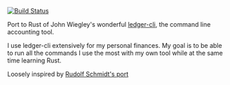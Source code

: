 [![Build Status](https://travis-ci.com/frosklis/dinero-rs.svg?branch=master)](https://travis-ci.com/frosklis/dinero-rs)

Port to Rust of John Wiegley's wonderful [ledger-cli](https://www.ledger-cli.org/), the command line accounting tool.

I use ledger-cli extensively for my personal finances. My goal is to be able to run all the commands I use the most with my own tool while at the same time learning Rust.

Loosely inspired by [Rudolf Schmidt's port](https://github.com/rudolfschmidt/acc)
